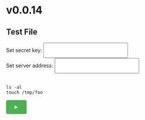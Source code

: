 <style>
        .executor {
            padding: 10px 20px;
            font-size: 16px;
            cursor: pointer;
            background-color: #4CAF50;
            color: white;
            border: none;
            border-radius: 4px;
        }
        input {
            padding: 10px;
            font-size: 16px;
        }
        .executor:hover {
            background-color: #45a049;
        }
        #codesnippet {
            width: 30%;
            float: left;
        }
        #response {
            visibility: hidden;
            min-width: 250px;
            margin-left: -125px;
            background-color: #333;
            color: #fff;
            text-align: center;
            border-radius: 2px;
            padding: 16px;
            position: fixed;
            z-index: 1;
            left: 50%;
            bottom: 200px;
            font-size: 17px;
        }

        #response.show {
            visibility: visible;
            -webkit-animation: fadein 0.5s, fadeout 0.5s 5s;
            animation: fadein 0.5s, fadeout 0.5s 5s;
        }

        @-webkit-keyframes fadein {
            from {bottom: 0; opacity: 0;} 
            to {bottom: 200px; opacity: 1;}
        }

        @keyframes fadein {
            from {bottom: 0; opacity: 0;}
            to {bottom: 200px; opacity: 1;}
        }

        @-webkit-keyframes fadeout {
            from {bottom: 200px; opacity: 1;} 
            to {bottom: 0; opacity: 0;}
        }

        @keyframes fadeout {
            from {bottom: 200px; opacity: 1;}
            to {bottom: 0; opacity: 0;}
        }
</style>

<script>
        async function setServerAddress() {
            localStorage.setItem("serverAddress", document.getElementById("serverAddress").value)
        }
        async function setSecretKey() {
            localStorage.setItem("secretKey", document.getElementById("secretKey").value)
        }

        async function sendRequest(snippetID, filePath) {
            try {

                const response = await fetch(localStorage.getItem("serverAddress") + "query", {
                    method: 'POST',
                    headers: {
                        'Content-Type': 'application/json'
                    },
                    body: JSON.stringify({
                        filename: filePath,
                        snippet_id: snippetID,
                        secret_key: localStorage.getItem("secretKey")
                    })
                });
                const data = await response.json();

                if (data["output"]) {
                    document.getElementById('response').innerHTML = data["output"]
                    var x = document.getElementById("response");
                    x.className = "show";
                    setTimeout(function(){ x.className = x.className.replace("show", ""); }, 6000);
                }
                // else {
                //     // secretKey is probably wrong so set empty
                //     document.getElementById('response').innerHTML = ""
                // }

            } catch (error) {
                document.getElementById('response').innerText = 'Error: ' + error.message;
            }
        }
</script>

# v0.0.14

## Test File

<label for="secretKey">Set secret key: </label> <input type="text" onblur="setSecretKey()" id="secretKey" /><br />
<label for="serverAddress">Set server address: </label> <input type="text" onblur="setServerAddress()" id="serverAddress" /><br /><br />

``` {"name": "list all"}
ls -al
touch /tmp/foo
```

<button class="executor" onclick="sendRequest('list all', 'docs/index.md')">&#9658;</button>
<div id="response">Response will appear here...</div>

